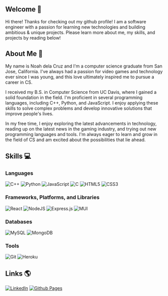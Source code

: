 ## Welcome 👋

Hi there! Thanks for checking out my github profile! I am a software engineer with a passion for learning new technologies and building ambitious & unique projects. Please learn more about me, my skills, and projects by reading below!

## About Me 📝

My name is Noah dela Cruz and I'm a computer science graduate from San Jose, California. I've always had a passion for video games and technology ever since I was young, and this love ultimately inspired me to pursue a career in CS.

I received my B.S. in Computer Science from UC Davis, where I gained a solid foundation in the field. I'm proficient in several programming languages, including C++, Python, and JavaScript. I enjoy applying these skills to solve complex problems and develop innovative solutions that improve people's lives.

In my free time, I enjoy exploring the latest advancements in technology, reading up on the latest news in the gaming industry, and trying out new programming languages and tools. I'm always eager to learn and grow in the field of CS and am excited about the possibilities that lie ahead.

<!--## Projects 💡

Check out my project demo's below:

- Project 1
- Project 2
- Project 3
- Project 4

All source code can be found in my pinned repositories.-->

## Skills 💻

### Languages
![C++](https://img.shields.io/badge/c++-%2300599C.svg?style=for-the-badge&logo=c%2B%2B&logoColor=white)
![Python](https://img.shields.io/badge/python-3670A0?style=for-the-badge&logo=python&logoColor=ffdd54)
![JavaScript](https://img.shields.io/badge/javascript-%23323330.svg?style=for-the-badge&logo=javascript&logoColor=%23F7DF1E)
![C](https://img.shields.io/badge/c-%2300599C.svg?style=for-the-badge&logo=c&logoColor=white)
![HTML5](https://img.shields.io/badge/html5-%23E34F26.svg?style=for-the-badge&logo=html5&logoColor=white)
![CSS3](https://img.shields.io/badge/css3-%231572B6.svg?style=for-the-badge&logo=css3&logoColor=white)

### Frameworks, Platforms, and Libraries
![React](https://img.shields.io/badge/react-%2320232a.svg?style=for-the-badge&logo=react&logoColor=%2361DAFB)
![NodeJS](https://img.shields.io/badge/node.js-6DA55F?style=for-the-badge&logo=node.js&logoColor=white)
![Express.js](https://img.shields.io/badge/express.js-%23404d59.svg?style=for-the-badge&logo=express&logoColor=%2361DAFB)
![MUI](https://img.shields.io/badge/MUI-%230081CB.svg?style=for-the-badge&logo=mui&logoColor=white)

### Databases
![MySQL](https://img.shields.io/badge/mysql-%2300f.svg?style=for-the-badge&logo=mysql&logoColor=white)
![MongoDB](https://img.shields.io/badge/MongoDB-%234ea94b.svg?style=for-the-badge&logo=mongodb&logoColor=white)


### Tools
![Git](https://img.shields.io/badge/git-%23F05033.svg?style=for-the-badge&logo=git&logoColor=white)
![Heroku](https://img.shields.io/badge/heroku-%23430098.svg?style=for-the-badge&logo=heroku&logoColor=white)

## Links 🌎

<a href='https://www.linkedin.com/in/noahdelacruz/'>![LinkedIn](https://img.shields.io/badge/linkedin-%230077B5.svg?style=for-the-badge&logo=linkedin&logoColor=white)</a>
<a href='https://noah-delacruz.github.io/'>![Github Pages](https://img.shields.io/badge/github%20pages-121013?style=for-the-badge&logo=github&logoColor=white)

<!--
**noah-delacruz/noah-delacruz** is a ✨ _special_ ✨ repository because its `README.md` (this file) appears on your GitHub profile.

Here are some ideas to get you started:

- 🔭 I’m currently working on ...
- 🌱 I’m currently learning ...
- 👯 I’m looking to collaborate on ...
- 🤔 I’m looking for help with ...
- 💬 Ask me about ...
- 📫 How to reach me: ...
- 😄 Pronouns: ...
- ⚡ Fun fact: ...
-->
